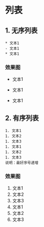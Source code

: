 # 列表

## 1. 无序列表
```
* 文本1
- 文本1
* 文本1
```
### 效果图
* 文本1
- 文本1
* 文本1


## 2. 有序列表
```
1. 文本1
1. 文本2
1. 文本3
1. 文本1
1. 文本2
1. 文本3
说明：最好序号递增
```

### 效果图
1. 文本1
1. 文本2
1. 文本3
1. 文本1
1. 文本2
1. 文本3
